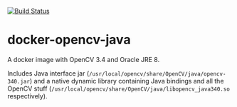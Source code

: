 [![Build Status](https://travis-ci.org/aleksey-suprun/docker-opencv-java.svg?branch=master)](https://travis-ci.org/aleksey-suprun/docker-opencv-java)

# docker-opencv-java

A docker image with OpenCV 3.4 and Oracle JRE 8.

Includes Java interface jar (`/usr/local/opencv/share/OpenCV/java/opencv-340.jar`) and a native dynamic library containing Java bindings and all the OpenCV stuff (`/usr/local/opencv/share/OpenCV/java/libopencv_java340.so` respectively).
